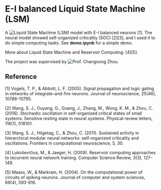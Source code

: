 # E-I balanced Liquid State Machine (LSM) #

A ![Liquid State Machine (LSM)](https://en.wikipedia.org/wiki/Reservoir_computing) model with E-I balanced neurons [1]. The neural model showed self-organized criticality (SOC) [2][3], and I used it to do simple computing tasks. See **demo.ipynb** for a simple demo.

More about Liquid State Machine and Reservoir Computing: [4][5].

The project was supervised by ![Prof. Changsong Zhou](http://physics.hkbu.edu.hk/home/info.php/people_details/pID,18]). 

## Reference ##

[1] Vogels, T. P., & Abbott, L. F. (2005). Signal propagation and logic gating in networks of integrate-and-fire neurons. Journal of neuroscience, 25(46), 10786-10795.

[2] Wang, S. J., Ouyang, G., Guang, J., Zhang, M., Wong, K. M., & Zhou, C. (2016). Stochastic oscillation in self-organized critical states of small systems: Sensitive resting state in neural systems. Physical review letters, 116(1), 018101.

[3] Wang, S. J., Hilgetag, C., & Zhou, C. (2011). Sustained activity in hierarchical modular neural networks: self-organized criticality and oscillations. Frontiers in computational neuroscience, 5, 30.

[4] Lukoševičius, M., & Jaeger, H. (2009). Reservoir computing approaches to recurrent neural network training. Computer Science Review, 3(3), 127-149.

[5] Maass, W., & Markram, H. (2004). On the computational power of circuits of spiking neurons. Journal of computer and system sciences, 69(4), 593-616.
